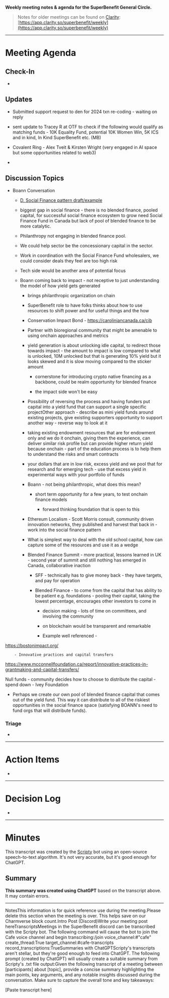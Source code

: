 **Weekly meeting notes & agenda for the SuperBenefit General Circle.**

> Notes for older meetings can be found on [Clarity](https://app.clarity.so/superbenefit/docs/7b03af88-ecdf-4858-8eb8-c0b8d35988f7):
> [https://app.clarity.so/superbenefit/weekly](https://app.clarity.so/superbenefit/weekly)

---

# Meeting Agenda

## Check-In

- 

## Updates

- Submitted support request to den for 2024 txn re-coding - waiting on reply

-  sent update to Tracey R at OTF to check if the following would qualify as matching funds -  10K Equality Fund, potential 10K Women Win, 5K ICS and in kind, In Kind SuperBenefit etc. (MB)

- Covalent Ring - Alex Tveit & Kirsten Wright (very engaged in AI space but some opportunities related to web3)

- 

## Discussion Topics

- Boann Conversation

  - [D. Social Finance pattern draft/example](https://app.charmverse.io/superbenefit/social-finance-pattern-3561806556570828)

  - biggest gap in social finance - there is no blended finance, pooled capital, for successful social finance ecosystem to grow need Social Finance Fund in Canada but lack of pool of blended finance to be more catalytic. 

  - Philanthropy not engaging in blended finance pool. 

  - We could help sector be the concessionary capital in the sector. 

  - Work in coordination with the Social Finance Fund wholesalers, we could consider deals they feel are too high risk

  - Tech side would be another area of potential focus

  - Boann coming back to impact - not receptive to just understanding the model of how yield gets generated 

    - brings philanthropic organization on chain

    - SuperBenefit role to have folks thinks about how to use resources to shift power and for useful things and the how

    - Conservation Impact Bond - https://caroliniancanada.ca/cib

    - Partner with bioregional community that might be amenable to using onchain approaches and metrics

    - yield generation is about unlocking idle capital, to redirect those towards impact - the amount to impact is low compared to what is unlocked, 10M unlocked but that is generating 10% yield but it looks skewed and it is slow moving compared to the sticker amount

      - cornerstone for introducing crypto native financing as a backbone, could be realm opportunity for blended finance

      - the impact side won't be easy

    - Possibility of reversing the process and having funders put capital into a yield fund that can support a single specific projectOther approach - describe as mini yield funds around existing projects, give existing supporters opportunity to support another way - reverse way to look at it

    - taking existing endowment resources that are for endowment only and we do it onchain, giving them the experience, can deliver similar risk profile but can provide higher return yield because onchain - part of the education process is to help them to understand the risks and smart contracts

    - your dollars that are in low risk, excess yield and we pool that for research and for emerging tech - use that excess yield in experimental ways with your portfolio of funds

    - Boann - not being philanthropic, what does this mean? 

      - short term opportunity for a few years, to test onchain finance models

        - forward thinking foundation that is open to this

    - Ethereum Localism - Scott Morris consult, community driven innovation networks, they published and harvest that back in - work into the social finance pattern

    - What is simplest way to deal with the old school capital, how can capture some of the resources and use it as a wedge

    - Blended Finance Summit - more practical, lessons learned in UK - second year of summit and still nothing has emerged in Canada, collaborative inaction 

      - SFF - technically has to give money back - they have targets, and pay for operation

      - Blended Finance - to come from the capital that has ability to be patient e.g. foundations - pooling their capital, taking the lowest percentage, encourages other investors to come in 

        - decision making - lots of time on committees, and involving the community

        - on blockchain would be transparent and remarkable

        - Example well referenced - 

 https://bostonimpact.org/

        - Innovative practices and capital transfers 

 https://www.mcconnellfoundation.ca/report/innovative-practices-in-grantmaking-and-capital-transfers/

 

Null funds - community decides how to choose to distribute the capital - spend down - Ivey Foundation 

- Perhaps we create our own pool of blended finance capital that comes out of the yield fund. This way it can distribute to all of the riskiest opportunities in the social finance space (satisfying BOANN's need to fund orgs that will distribute funds).  

### Triage

	

  -  

---

# Action Items

- 	

---

# Decision Log

- 

---

# Minutes

This transcript was created by the [Scripty](https://scripty.org/) bot using an open-source speech-to-text algorithm. It's not very accurate, but it's good enough for ChatGPT.

## Summary

**This summary was created using ChatGPT** based on the transcript above. It may contain errors.

> <Paste summary here>

---

NotesThis information is for quick reference use during the meeting.Please delete this section when the meeting is over. This helps save on our Charmverse block count.Intro Post (Discord)Write your meeting post hereTranscriptsMeetings in the SuperBenefit discord can be transcribed with the Scripty bot. The following command will cause the bot to join the Cafe voice channel and begin transcribing:/join voice_channel:#"cafe" create_thread:True target_channel:#cafe-transcripts record_transcriptions:TrueSummaries with ChatGPTScripty's transcripts aren't stellar, but they're good enough to feed into ChatGPT. The following prompt (created by ChatGPT) will usually create a suitable summary from Scripty's .txt file output:Given the following transcript of a meeting between [participants] about [topic], provide a concise summary highlighting the main points, key arguments, and any notable insights discussed during the conversation. Make sure to capture the overall tone and key takeaways:

[Paste transcript here]
